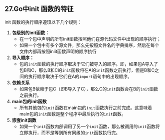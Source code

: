 ## 27.Go中init 函数的特征

init 函数的执行顺序遵顼以下几个规则：

1. **包级别的init函数：**
   * 在一个包中声明的所有init函数按照他们在源代码文件中出现的顺序执行；
   * 如果一个包中有多个源文件，那么先按照文件名的字典排序，然后在每个文件内部再按照iniit函数声明的顺序执行
2. **导入顺序：**
   - 包的`init`函数的执行顺序取决于它们被导入的顺序。即，如果包A导入了包B和C，那么B和C的`init`函数将在A的`init`函数之前执行，但是B和C之间的执行顺序取决于它们在A的`import`语句中的出现顺序。
3. **依赖关系**
   - 如果包B依赖于包C（即B导入了C），那么C的`init`函数会在B的`init`函数之前执行。
4. **main包的init函数**
   - 所有其他包的`init`函数在main包的`init`函数执行之前完成。这意味着main包的`init`函数是整个程序中最后执行的`init`函数。
5. **嵌套init函数**
   - 如果一个`init`函数内部调用了另一个`init`函数，那么被调用的`init`函数将立即执行，而不是等到所有同级的`init`函数执行完。


